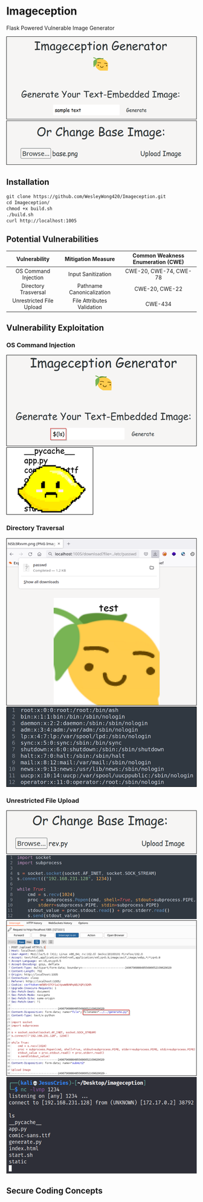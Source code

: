 # Imageception
Flask Powered Vulnerable Image Generator

![](./resources/Main-1.png)
![](./resources/Main-2.png)

## Installation
```
git clone https://github.com/WesleyWong420/Imageception.git
cd Imageception/
chmod +x build.sh
./build.sh
curl http://localhost:1005
```
## Potential Vulnerabilities
| Vulnerability            | Mitigation Measure         | Common Weakness Enumeration (CWE) |
|:------------------------:|:--------------------------:|:---------------------------------:|
| OS Command Injection     | Input Sanitization         | CWE-20, CWE-74, CWE-78            |
| Directory Trasversal     | Pathname Canonicalization  | CWE-20, CWE-22                    |
| Unrestricted File Upload | File Attributes Validation | CWE-434                           |

## Vulnerability Exploitation
### OS Command Injection
![](./resources/OS-Command-Injection-1.png)
![](./resources/OS-Command-Injection-2.png)

### Directory Traversal
![](./resources/Directory-Traversal-1.png)
![](./resources/Directory-Traversal-2.png)

### Unrestricted File Upload
![](./resources/Unrestricted-File-Upload-1.png)
![](./resources/Unrestricted-File-Upload-2.png)
![](./resources/Unrestricted-File-Upload-3.png)
![](./resources/Unrestricted-File-Upload-4.png)

## Secure Coding Concepts
